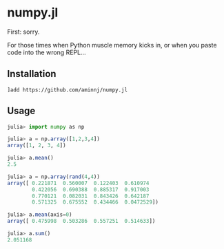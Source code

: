 # numpy.jl

First: sorry.

For those times when Python muscle memory kicks in, or
when you paste code into the wrong REPL...

## Installation

```
]add https://github.com/aminnj/numpy.jl
```

## Usage

```julia
julia> import numpy as np

julia> a = np.array([1,2,3,4])
array([1, 2, 3, 4])

julia> a.mean()
2.5

julia> a = np.array(rand(4,4))
array([ 0.221871  0.560007  0.122403  0.610974
        0.422056  0.690388  0.885317  0.917003
        0.770121  0.082031  0.843426  0.642187
        0.571325  0.675552  0.434466  0.0472529])

julia> a.mean(axis=0)
array([ 0.475998  0.503286  0.557251  0.514633])

julia> a.sum()
2.051168
```


